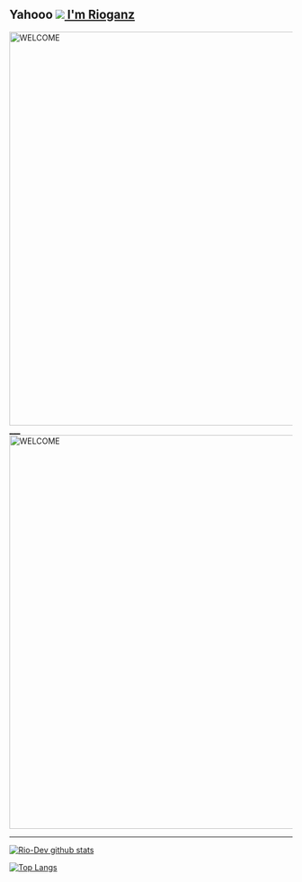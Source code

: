 ## Yahooo <a href="https://github.com/hello124-wq"><img src="https://c.tenor.com/DLWGvDkhhyMAAAAi/gray-hair-big-eyes.gif"> I'm Rioganz
<img src="https://media.tenor.com/images/254430e135f136c17673e30520341402/tenor.gif" alt="WELCOME" width="700" />
___

<img src="https://media1.tenor.com/images/ba6d7d37fa1e4ca966ac7328bf43b96c/tenor.gif" alt="WELCOME" width="700" />

___

  ![Rio-Dev github stats](https://github-readme-stats.vercel.app/api?username=Rio-dev&show_icons=true&theme=buefy&show_owner=true)

  ![Top Langs](https://github-readme-stats.vercel.app/api/top-langs/?username=Rio-dev&theme=buefy)
